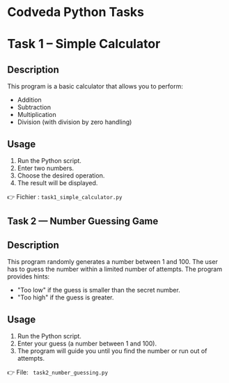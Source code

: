 # Codveda Python Tasks

# Task 1 – Simple Calculator

## Description
This program is a basic calculator that allows you to perform:
- Addition
- Subtraction
- Multiplication
- Division (with division by zero handling)

## Usage
1. Run the Python script.
2. Enter two numbers.
3. Choose the desired operation.
4. The result will be displayed.

👉 Fichier : `task1_simple_calculator.py`

## Task 2 — Number Guessing Game

## Description
This program randomly generates a number between 1 and 100.
The user has to guess the number within a limited number of attempts.
The program provides hints:
- "Too low" if the guess is smaller than the secret number.
- "Too high" if the guess is greater.

## Usage
1. Run the Python script.
2. Enter your guess (a number between 1 and 100).
3. The program will guide you until you find the number or run out of attempts.

👉 File: ` task2_number_guessing.py`





